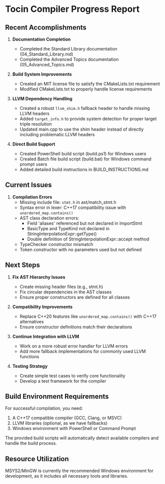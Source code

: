 # Tocin Compiler Progress Report

## Recent Accomplishments

1. **Documentation Completion**
   - Completed the Standard Library documentation (04_Standard_Library.md)
   - Completed the Advanced Topics documentation (05_Advanced_Topics.md)

2. **Build System Improvements**
   - Created an MIT license file to satisfy the CMakeLists.txt requirement
   - Modified CMakeLists.txt to properly handle license requirements

3. **LLVM Dependency Handling**
   - Created a robust `llvm_shim.h` fallback header to handle missing LLVM headers
   - Added `target_info.h` to provide system detection for proper target triple resolution
   - Updated main.cpp to use the shim header instead of directly including problematic LLVM headers

4. **Direct Build Support**
   - Created PowerShell build script (build.ps1) for Windows users
   - Created Batch file build script (build.bat) for Windows command prompt users
   - Added detailed build instructions in BUILD_INSTRUCTIONS.md

## Current Issues

1. **Compilation Errors**
   - Missing include file: `stmt.h` in ast/match_stmt.h
   - Syntax error in lexer: C++17 compatibility issue with `unordered_map.contains()` 
   - AST class declaration errors:
     - Field 'aliases' referenced but not declared in ImportStmt
     - BasicType and TypeKind not declared in StringInterpolationExpr::getType()
     - Double definition of StringInterpolationExpr::accept method
   - TypeChecker constructor mismatch
   - Token constructor with no parameters used but not defined

## Next Steps

1. **Fix AST Hierarchy Issues**
   - Create missing header files (e.g., stmt.h)
   - Fix circular dependencies in the AST classes
   - Ensure proper constructors are defined for all classes

2. **Compatibility Improvements**
   - Replace C++20 features like `unordered_map.contains()` with C++17 alternatives
   - Ensure constructor definitions match their declarations

3. **Continue Integration with LLVM**
   - Work on a more robust error handler for LLVM errors
   - Add more fallback implementations for commonly used LLVM functions

4. **Testing Strategy**
   - Create simple test cases to verify core functionality
   - Develop a test framework for the compiler

## Build Environment Requirements

For successful compilation, you need:

1. A C++17 compatible compiler (GCC, Clang, or MSVC)
2. LLVM libraries (optional, as we have fallbacks)
3. Windows environment with PowerShell or Command Prompt

The provided build scripts will automatically detect available compilers and handle the build process.

## Resource Utilization

MSYS2/MinGW is currently the recommended Windows environment for development, as it includes all necessary tools and libraries. 
